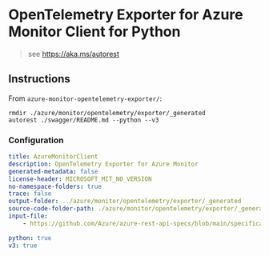 # OpenTelemetry Exporter for Azure Monitor Client for Python

> see https://aka.ms/autorest

## Instructions

From `azure-monitor-opentelemetry-exporter/`:

```
rmdir ./azure/monitor/opentelemetry/exporter/_generated
autorest ./swagger/README.md --python --v3
```

### Configuration

```yaml
title: AzureMonitorClient
description: OpenTelemetry Exporter for Azure Monitor
generated-metadata: false
license-header: MICROSOFT_MIT_NO_VERSION
no-namespace-folders: true
trace: false
output-folder: ../azure/monitor/opentelemetry/exporter/_generated
source-code-folder-path: ./azure/monitor/opentelemetry/exporter/_generated
input-file: 
    - https://github.com/Azure/azure-rest-api-specs/blob/main/specification/applicationinsights/data-plane/Monitor.Exporters/preview/v2.1/swagger.json

python: true
v3: true
```
